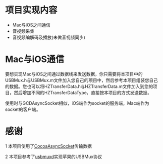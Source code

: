 # 项目实现内容
* Mac与iOS之间通信
* 音视频采集
* 音视频编解码及播放(未做音视频同步)
  
# Mac与iOS通信
要想实现Mac与iOS之间通过数据线来发送数据，你只需要将本项目中的USBMux.h与USBMux.m文件加入您自己的项目中，然后参考本项目组装您自己的数据。您也可以将HZTransferData.h与HZTransferData.m文件加入到您的项目，然后增加不同的HZTransferDataType，直接按本项目的方式发送数据。

使用时与GCDAsyncSocket相似，iOS端作为socket的服务端，Mac端作为socket的客户端。

# 感谢
1 本项目使用了[CocoaAsyncSocket](https://github.com/robbiehanson/CocoaAsyncSocket)传输数据

2 本项目参考了[usbmuxd](https://github.com/libimobiledevice/usbmuxd)实现苹果的USBMux协议

